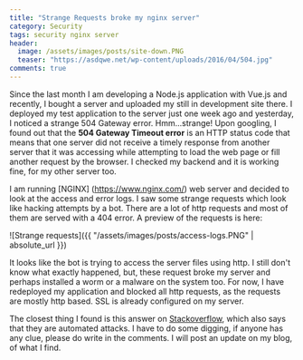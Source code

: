 ```yaml
---
title: "Strange Requests broke my nginx server"
category: Security
tags: security nginx server
header:
  image: /assets/images/posts/site-down.PNG
  teaser: "https://asdqwe.net/wp-content/uploads/2016/04/504.jpg"
comments: true
---
```


Since the last month I am developing a Node.js application with Vue.js and recently, I bought a server and uploaded my still in development site there. I deployed my test application to the server just one week ago and yesterday, I noticed a strange 504 Gateway error. Hmm...strange! Upon googling, I found out that the **504 Gateway Timeout error** is an HTTP status code that means that one server did not receive a timely response from another server that it was accessing while attempting to load the web page or fill another request by the browser. I checked my backend and it is working fine,  for my other server too. 

I am running [NGINX] (https://www.nginx.com/) web server and decided to look at the access and error logs. I saw some strange requests which look like hacking attempts by a bot. There are a lot of http requests and most of them are served with a 404 error. A preview of the requests is here:

![Strange requests]({{ "/assets/images/posts/access-logs.PNG" | absolute_url }})

It looks like the bot is trying to access the server files using http. I still don't know what exactly happened, but, these request broke my server and perhaps installed a worm or a malware on the system too.  For now, I have redeployed my application and blocked all http requests, as the requests are mostly http based. SSL is already configured on my server. 

The closest thing I found is this answer on [Stackoverflow](https://security.stackexchange.com/questions/40291/strange-requests-to-web-server), which also says that they are automated attacks. I have to do some digging, if anyone has any clue, please do write in the comments. I will post an update on my blog, of what I find. 